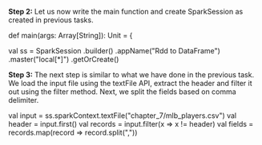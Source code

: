 
**Step 2:** Let us now write the main function and create SparkSession as created in previous tasks.

def main(args: Array[String]): Unit = {

  val ss = SparkSession
    .builder()
    .appName("Rdd to DataFrame")
    .master("local[*]")
    .getOrCreate()

 

**Step 3:** The next step is similar to what we have done in the previous task. We load the input file using the textFile API, extract the header and filter it out using the filter method. Next, we split the fields based on comma delimiter.

val input = ss.sparkContext.textFile("chapter_7/mlb_players.csv")
val header = input.first()
val records = input.filter(x => x != header)
val fields = records.map(record => record.split(","))

 
